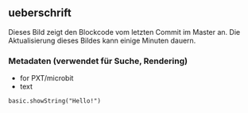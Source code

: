 
## ueberschrift

Dieses Bild zeigt den Blockcode vom letzten Commit im Master an.
Die Aktualisierung dieses Bildes kann einige Minuten dauern.

### Metadaten (verwendet für Suche, Rendering)

* for PXT/microbit
* text

```
basic.showString("Hello!")
```
